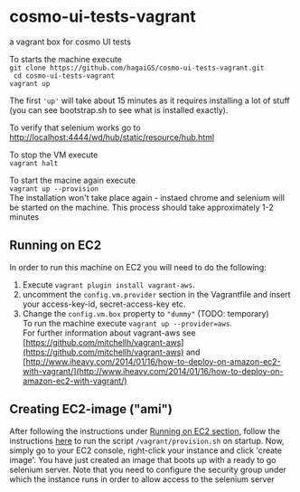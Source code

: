 cosmo-ui-tests-vagrant
======================

a vagrant box for cosmo UI tests  
  
To starts the machine execute  
```git clone https://github.com/hagaiGS/cosmo-ui-tests-vagrant.git```  
``` cd cosmo-ui-tests-vagrant```  
```vagrant up```  

The first ```'up'``` will take about 15 minutes as it requires installing a lot of stuff (you can see bootstrap.sh to see what is installed exactly).

To verify that selenium works go to [http://localhost:4444/wd/hub/static/resource/hub.html](http://localhost:4444/wd/hub/static/resource/hub.html)  
  
To stop the VM execute  
```vagrant halt```  
  
To start the macine again execute  
```vagrant up --provision```  
The installation won't take place again - instaed chrome and selenium will be started on the machine. This process should take approximately 1-2 minutes

Running on EC2
--------------
In order to run this machine on EC2 you will need to do the following:  
1. Execute ```vagrant plugin install vagrant-aws```.  
2. uncomment the ```config.vm.provider``` section in the Vagrantfile and insert your access-key-id, secret-access-key etc.  
3. Change the ```config.vm.box``` property to ```"dummy"``` (TODO: temporary)  
To run the machine execute ```vagrant up --provider=aws```.  
For further information about vagrant-aws see [https://github.com/mitchellh/vagrant-aws](https://github.com/mitchellh/vagrant-aws) and [http://www.iheavy.com/2014/01/16/how-to-deploy-on-amazon-ec2-with-vagrant/](http://www.iheavy.com/2014/01/16/how-to-deploy-on-amazon-ec2-with-vagrant/)

Creating EC2-image ("ami")
--------------------------
After following the instructions under [Running on EC2 section](https://github.com/hagaiGS/cosmo-ui-tests-vagrant#running-on-ec2), follow the instructions [here](http://www.cyberciti.biz/tips/linux-how-to-run-a-command-when-boots-up.html) to run the script ```/vagrant/provision.sh``` on startup. Now, simply go to your EC2 console, right-click your instance and click 'create image'.
You have just created an image that boots up with a ready to go selenium server.
Note that you need to configure the security group under which the instance runs in order to allow access to the selenium server
